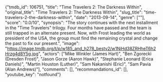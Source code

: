 {"tmdb_id": 106751, "title": "Time Travelers 2: The Darkness Within", "original_title": "Time Travelers 2: The Darkness Within", "slug_title": "time-travelers-2-the-darkness-within", "date": "2013-09-14", "genre": [""], "score": "0.0/10", "synopsis": "The story continues with the next installment in the \"Time Travelers\" trilogy. Four months have passed and the team is still trapped in an alternate present. Now, with Frost leading the world as president of the USA, the group must find the remaining crystal and change the past to fix our present.", "image": "https://image.tmdb.org/t/p/w185_and_h278_bestv2/w1NiHd38ZRHheT6h2Hrzg4d8Y5g.jpg", "actors": ["Mike Winkler (James Hart)", "Ben Zgorecki (Dresden Frost)", "Jason Gorze (Aaron Hawk)", "Stephanie Leonard (Erica Daniels)", "Martin Houston (Luther)", "Sam Nakanishi (Eric)", "Sam Pavia (Alan Andrews)"], "comments": [], "recommandations_id": [], "youtube_key": "notfound"}